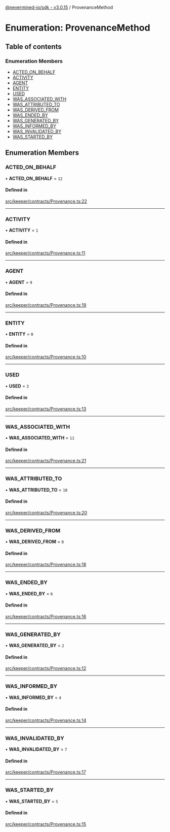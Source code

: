 [@nevermined-io/sdk - v3.0.15](../code-reference.md) / ProvenanceMethod

# Enumeration: ProvenanceMethod

## Table of contents

### Enumeration Members

- [ACTED_ON_BEHALF](ProvenanceMethod.md#acted_on_behalf)
- [ACTIVITY](ProvenanceMethod.md#activity)
- [AGENT](ProvenanceMethod.md#agent)
- [ENTITY](ProvenanceMethod.md#entity)
- [USED](ProvenanceMethod.md#used)
- [WAS_ASSOCIATED_WITH](ProvenanceMethod.md#was_associated_with)
- [WAS_ATTRIBUTED_TO](ProvenanceMethod.md#was_attributed_to)
- [WAS_DERIVED_FROM](ProvenanceMethod.md#was_derived_from)
- [WAS_ENDED_BY](ProvenanceMethod.md#was_ended_by)
- [WAS_GENERATED_BY](ProvenanceMethod.md#was_generated_by)
- [WAS_INFORMED_BY](ProvenanceMethod.md#was_informed_by)
- [WAS_INVALIDATED_BY](ProvenanceMethod.md#was_invalidated_by)
- [WAS_STARTED_BY](ProvenanceMethod.md#was_started_by)

## Enumeration Members

### ACTED_ON_BEHALF

• **ACTED_ON_BEHALF** = `12`

#### Defined in

[src/keeper/contracts/Provenance.ts:22](https://github.com/nevermined-io/sdk-js/blob/172733038c5edaf3c10f438cc01aecd8a5cd0ce8/src/keeper/contracts/Provenance.ts#L22)

---

### ACTIVITY

• **ACTIVITY** = `1`

#### Defined in

[src/keeper/contracts/Provenance.ts:11](https://github.com/nevermined-io/sdk-js/blob/172733038c5edaf3c10f438cc01aecd8a5cd0ce8/src/keeper/contracts/Provenance.ts#L11)

---

### AGENT

• **AGENT** = `9`

#### Defined in

[src/keeper/contracts/Provenance.ts:19](https://github.com/nevermined-io/sdk-js/blob/172733038c5edaf3c10f438cc01aecd8a5cd0ce8/src/keeper/contracts/Provenance.ts#L19)

---

### ENTITY

• **ENTITY** = `0`

#### Defined in

[src/keeper/contracts/Provenance.ts:10](https://github.com/nevermined-io/sdk-js/blob/172733038c5edaf3c10f438cc01aecd8a5cd0ce8/src/keeper/contracts/Provenance.ts#L10)

---

### USED

• **USED** = `3`

#### Defined in

[src/keeper/contracts/Provenance.ts:13](https://github.com/nevermined-io/sdk-js/blob/172733038c5edaf3c10f438cc01aecd8a5cd0ce8/src/keeper/contracts/Provenance.ts#L13)

---

### WAS_ASSOCIATED_WITH

• **WAS_ASSOCIATED_WITH** = `11`

#### Defined in

[src/keeper/contracts/Provenance.ts:21](https://github.com/nevermined-io/sdk-js/blob/172733038c5edaf3c10f438cc01aecd8a5cd0ce8/src/keeper/contracts/Provenance.ts#L21)

---

### WAS_ATTRIBUTED_TO

• **WAS_ATTRIBUTED_TO** = `10`

#### Defined in

[src/keeper/contracts/Provenance.ts:20](https://github.com/nevermined-io/sdk-js/blob/172733038c5edaf3c10f438cc01aecd8a5cd0ce8/src/keeper/contracts/Provenance.ts#L20)

---

### WAS_DERIVED_FROM

• **WAS_DERIVED_FROM** = `8`

#### Defined in

[src/keeper/contracts/Provenance.ts:18](https://github.com/nevermined-io/sdk-js/blob/172733038c5edaf3c10f438cc01aecd8a5cd0ce8/src/keeper/contracts/Provenance.ts#L18)

---

### WAS_ENDED_BY

• **WAS_ENDED_BY** = `6`

#### Defined in

[src/keeper/contracts/Provenance.ts:16](https://github.com/nevermined-io/sdk-js/blob/172733038c5edaf3c10f438cc01aecd8a5cd0ce8/src/keeper/contracts/Provenance.ts#L16)

---

### WAS_GENERATED_BY

• **WAS_GENERATED_BY** = `2`

#### Defined in

[src/keeper/contracts/Provenance.ts:12](https://github.com/nevermined-io/sdk-js/blob/172733038c5edaf3c10f438cc01aecd8a5cd0ce8/src/keeper/contracts/Provenance.ts#L12)

---

### WAS_INFORMED_BY

• **WAS_INFORMED_BY** = `4`

#### Defined in

[src/keeper/contracts/Provenance.ts:14](https://github.com/nevermined-io/sdk-js/blob/172733038c5edaf3c10f438cc01aecd8a5cd0ce8/src/keeper/contracts/Provenance.ts#L14)

---

### WAS_INVALIDATED_BY

• **WAS_INVALIDATED_BY** = `7`

#### Defined in

[src/keeper/contracts/Provenance.ts:17](https://github.com/nevermined-io/sdk-js/blob/172733038c5edaf3c10f438cc01aecd8a5cd0ce8/src/keeper/contracts/Provenance.ts#L17)

---

### WAS_STARTED_BY

• **WAS_STARTED_BY** = `5`

#### Defined in

[src/keeper/contracts/Provenance.ts:15](https://github.com/nevermined-io/sdk-js/blob/172733038c5edaf3c10f438cc01aecd8a5cd0ce8/src/keeper/contracts/Provenance.ts#L15)
